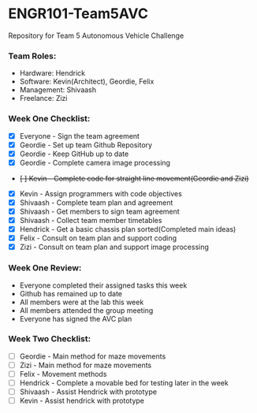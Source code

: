 # ENGR101-Team5AVC
Repository for Team 5 Autonomous Vehicle Challenge


### Team Roles:
 - Hardware: Hendrick
 - Software: Kevin(Architect), Geordie, Felix
 - Management: Shivaash
 - Freelance: Zizi

### Week One Checklist:
 - [x] Everyone - Sign the team agreement
 - [x] Geordie - Set up team Github Repository
 - [x] Geordie - Keep GitHub up to date
 - [x] Geordie - Complete camera image processing
 - ~~[ ] Kevin - Complete code for straight line movement(Geordie and Zizi)~~
 - [x] Kevin - Assign programmers with code objectives
 - [x] Shivaash - Complete team plan and agreement
 - [x] Shivaash - Get members to sign team agreement
 - [x] Shivaash - Collect team member timetables
 - [x] Hendrick - Get a basic chassis plan sorted(Completed main ideas)
 - [x] Felix - Consult on team plan and support coding
 - [x] Zizi - Consult on team plan and support image processing
 
### Week One Review:
 - Everyone completed their assigned tasks this week
 - Github has remained up to date
 - All members were at the lab this week
 - All members attended the group meeting
 - Everyone has signed the AVC plan

### Week Two Checklist:
 - [ ] Geordie - Main method for maze movements
 - [ ] Zizi - Main method for maze movements
 - [ ] Felix - Movement methods
 - [ ] Hendrick - Complete a movable bed for testing later in the week
 - [ ] Shivaash - Assist Hendrick with prototype
 - [ ] Kevin - Assist hendrick with prototype
